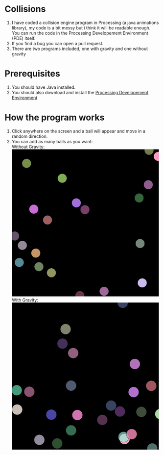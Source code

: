 # Collisions
1. I have coded a collision engine program in Processing (a java animations library), my code is a bit messy but i think it will be readable enough. You can run the code in the Processing Developement Environment (PDE) itself.  
2. If you find a bug you can open a pull request.
3. There are two programs included, one with gravity and one without gravity

# Prerequisites
1. You should have Java installed.
2. You should also download and install the [Processing Developement Environment](https://processing.org/)

# How the program works

1. Click anywhere on the screen and a ball will appear and move in a random direction.
2. You can add as many balls as you want:  
Without Gravity:  
![w/o gravity](https://github.com/Divy1211/Collisions/blob/master/collision_objects/Pic.gif)  
With Gravity:  
![w/o gravity](https://github.com/Divy1211/Collisions/blob/master/gravity_collisions/pic.gif)
